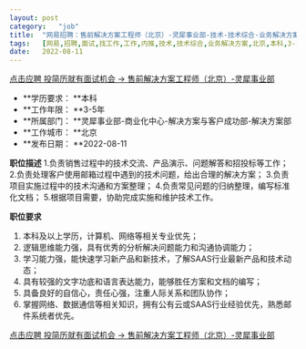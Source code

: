 ```yaml
---
layout:	post
category:	"job"
title:	"网易招聘：售前解决方案工程师（北京）-灵犀事业部-技术-技术综合-业务解决方案-北京本科3-5年"
tags:	[网易,招聘,面试,找工作,工作,内推,技术,技术综合,业务解决方案,北京,本科,3-5年]
date:	2022-08-11
---
```


[点击应聘 投简历就有面试机会 -> 售前解决方案工程师（北京）-灵犀事业部](http://mobile.bole.netease.com/bole/boleDetail?id=28232&employeeId=346f03c3cda5f04c&key=all)



- **学历要求： **本科
- **工作年限： **3-5年
- **所属部门： **灵犀事业部-商业化中心-解决方案与客户成功部-解决方案部
- **工作城市： **北京
- **发布日期： **2022-08-11



**职位描述**
1.负责销售过程中的技术交流、产品演示、问题解答和招投标等工作；
2.负责处理客户使用邮箱过程中遇到的技术问题，给出合理的解决方案；
3.负责项目实施过程中的技术沟通和方案整理；
4.负责常见问题的归纳整理，编写标准化文档；
5.根据项目需要，协助完成实施和维护技术工作。



**职位要求**
1. 本科及以上学历，计算机、网络等相关专业优先；
2. 逻辑思维能力强，具有优秀的分析解决问题能力和沟通协调能力；
3. 学习能力强，能快速学习新产品和新技术，了解SAAS行业最新产品和技术动态； 
4. 具有较强的文字功底和语言表达能力，能够胜任方案和文档的编写；
5. 具备良好的自信心，责任心强，注重人际关系和团队协作；
6. 掌握网络、数据通信等相关知识，拥有公有云或SAAS行业经验优先，熟悉邮件系统者优先。



[点击应聘 投简历就有面试机会 -> 售前解决方案工程师（北京）-灵犀事业部](http://mobile.bole.netease.com/bole/boleDetail?id=28232&employeeId=346f03c3cda5f04c&key=all)